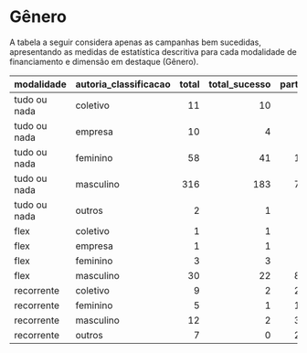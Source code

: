 # Gênero

A tabela a seguir considera apenas as campanhas bem sucedidas, apresentando as medidas
de estatística descritiva para cada modalidade de financiamento e dimensão em destaque
(Gênero).

| modalidade   | autoria_classificacao   |   total |   total_sucesso |   particip |   taxa_sucesso |   valor_sucesso |   media_sucesso |   std_sucesso |   min_sucesso |   max_sucesso |
|:-------------|:------------------------|--------:|----------------:|-----------:|---------------:|----------------:|----------------:|--------------:|--------------:|--------------:|
| tudo ou nada | coletivo                |      11 |              10 |        2,8 |           90,9 |       238.041,79 |        23.804,18 |      23.862,05 |       3.195,10 |      79.109,40 |
| tudo ou nada | empresa                 |      10 |               4 |        2,5 |           40,0 |        92.722,35 |        23.180,59 |       5.347,76 |      16.826,60 |      27.906,86 |
| tudo ou nada | feminino                |      58 |              41 |       14,6 |           70,7 |       790.544,48 |        19.281,57 |      13.378,91 |       3.146,91 |      58.501,29 |
| tudo ou nada | masculino               |     316 |             183 |       79,6 |           57,9 |      3.525.920,47 |        19.267,32 |      14.801,86 |       2.858,80 |      90.252,06 |
| tudo ou nada | outros                  |       2 |               1 |        0,5 |           50,0 |          413,39 |          413,39 |          0,00 |        413,39 |        413,39 |
| flex         | coletivo                |       1 |               1 |        2,9 |          100,0 |        79.806,29 |        79.806,29 |          0,00 |      79.806,29 |      79.806,29 |
| flex         | empresa                 |       1 |               1 |        2,9 |          100,0 |         7.281,65 |         7.281,65 |          0,00 |       7.281,65 |       7.281,65 |
| flex         | feminino                |       3 |               3 |        8,6 |          100,0 |         4.139,03 |         1.379,68 |       1.361,80 |         25,11 |       2.748,60 |
| flex         | masculino               |      30 |              22 |       85,7 |           73,3 |       108.678,64 |         4.939,94 |       7.258,20 |        134,54 |      31.252,15 |
| recorrente   | coletivo                |       9 |               2 |       27,3 |           22,2 |           65,87 |           32,93 |          3,96 |         30,14 |         35,73 |
| recorrente   | feminino                |       5 |               1 |       15,2 |           20,0 |            5,06 |            5,06 |          0,00 |          5,06 |          5,06 |
| recorrente   | masculino               |      12 |               2 |       36,4 |           16,7 |          230,48 |          115,24 |         63,30 |         70,48 |        160,00 |
| recorrente   | outros                  |       7 |               0 |       21,2 |            0,0 |            0,00 |            0,00 |          0,00 |          0,00 |          0,00 |
